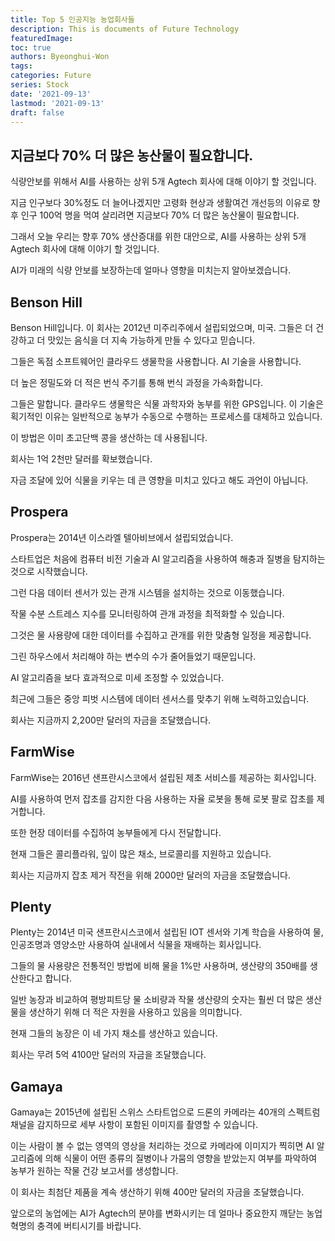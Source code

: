 ```yaml
---
title: Top 5 인공지능 농업회사들
description: This is documents of Future Technology
featuredImage: 
toc: true
authors: Byeonghui-Won
tags:
categories: Future
series: Stock
date: '2021-09-13'
lastmod: '2021-09-13'
draft: false
---
```


## 지금보다 70% 더 많은 농산물이 필요합니다. 

식량안보를 위해서 AI를 사용하는 상위 5개 Agtech 회사에 대해 이야기 할 것입니다. 

지금 인구보다 30%정도 더 늘어나겠지만 고령화 현상과 생활여건 개선등의 이유로 향후 인구 100억 명을 먹여 살리려면 지금보다 70% 더 많은 농산물이 필요합니다.  

그래서 오늘 우리는 향후 70% 생산증대를 위한 대안으로, AI를 사용하는 상위 5개 Agtech 회사에 대해 이야기 할 것입니다. 

AI가 미래의 식량 안보를 보장하는데 얼마나 영향을 미치는지 알아보겠습니다.

## Benson Hill

Benson Hill입니다. 이 회사는 2012년 미주리주에서 설립되었으며, 미국. 그들은 더 건강하고 더 맛있는 음식을 더 지속 가능하게 만들 수 있다고 믿습니다. 

그들은 독점 소프트웨어인 클라우드 생물학을 사용합니다. AI 기술을 사용합니다.

더 높은 정밀도와 더 적은 번식 주기를 통해 번식 과정을 가속화합니다. 

그들은 말합니다. 클라우드 생물학은 식물 과학자와 농부를 위한 GPS입니다. 이 기술은 획기적인 이유는
일반적으로 농부가 수동으로 수행하는 프로세스를 대체하고 있습니다. 

이 방법은 이미 초고단백 콩을 생산하는 데 사용됩니다. 

회사는 1억 2천만 달러를 확보했습니다.

자금 조달에 있어 식물을 키우는 데 큰 영향을 미치고 있다고 해도 과언이 아닙니다.


## Prospera

Prospera는 2014년 이스라엘 텔아비브에서 설립되었습니다.

스타트업은 처음에 컴퓨터 비전 기술과 AI 알고리즘을 사용하여 해충과 질병을 탐지하는 것으로 시작했습니다.

그런 다음 데이터 센서가 있는 관개 시스템을 설치하는 것으로 이동했습니다.

작물 수분 스트레스 지수를 모니터링하여 관개 과정을 최적화할 수 있습니다. 

그것은 물 사용량에 대한 데이터를 수집하고 관개를 위한 맞춤형 일정을 제공합니다.

그린 하우스에서 처리해야 하는 변수의 수가 줄어들었기 때문입니다.

AI 알고리즘을 보다 효과적으로 미세 조정할 수 있었습니다. 

최근에 그들은 중앙 피벗 시스템에 데이터 센서스를 맞추기 위해 노력하고있습니다. 

회사는 지금까지 2,200만 달러의 자금을 조달했습니다. 

## FarmWise

FarmWise는 2016년 샌프란시스코에서 설립된 제초 서비스를 제공하는 회사입니다. 

AI를 사용하여 먼저 잡초를 감지한 다음 사용하는 자율 로봇을 통해 로봇 팔로 잡초를 제거합니다. 

또한 현장 데이터를 수집하여 농부들에게 다시 전달합니다.

현재 그들은 콜리플라워, 잎이 많은 채소, 브로콜리를 지원하고 있습니다.  

회사는 지금까지 잡초 제거 작전을 위해 2000만 달러의 자금을 조달했습니다.

## Plenty

Plenty는 2014년 미국 샌프란시스코에서 설립된 IOT 센서와 기계 학습을 사용하여 물, 인공조명과 영양소만 사용하여 실내에서 식물을 재배하는 회사입니다. 

그들의 물 사용량은 전통적인 방법에 비해 물을 1%만 사용하며, 생산량의 350배를 생산한다고 합니다.

일반 농장과 비교하여 평방피트당 물 소비량과 작물 생산량의 숫자는 훨씬 더 많은 생산물을 생산하기 위해 더 적은 자원을 사용하고 있음을 의미합니다.

현재 그들의 농장은 이 네 가지 채소를 생산하고 있습니다. 

회사는 무려 5억 4100만 달러의 자금을 조달했습니다.

## Gamaya

Gamaya는 2015년에 설립된 스위스 스타트업으로 드론의 카메라는 40개의 스펙트럼 채널을 감지하므로 세부 사항이 포함된 이미지를 촬영할 수 있습니다.

이는 사람이 볼 수 없는 영역의 영상을 처리하는 것으로 카메라에 이미지가 찍히면 AI 알고리즘에 의해 식물이 어떤 종류의 질병이나 가뭄의 영향을 받았는지 여부를 파악하여 농부가 원하는 작물 건강 보고서를 생성합니다. 

이 회사는 최첨단 제품을 계속 생산하기 위해 400만 달러의 자금을 조달했습니다.

앞으로의 농업에는 AI가 Agtech의 분야를 변화시키는 데 얼마나 중요한지 깨닫는 농업혁명의 충격에 버티시기를 바랍니다.
